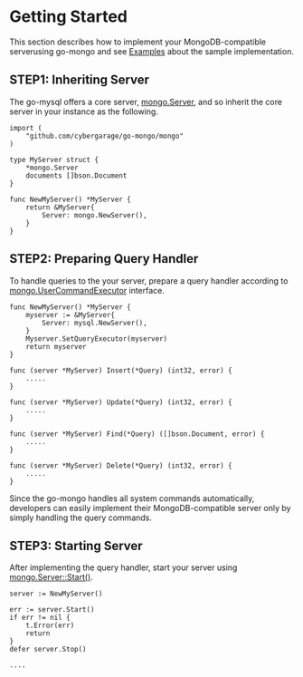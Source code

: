 # Getting Started

This section describes how to implement your MongoDB-compatible serverusing go-mongo and see  [Examples](doc/examples.md) about the sample implementation.

## STEP1: Inheriting Server

The go-mysql offers a core server, [mongo.Server](../mongo/server.go), and so inherit the core server in your instance as the following.

```
import (
	"github.com/cybergarage/go-mongo/mongo"
)

type MyServer struct {
	*mongo.Server
	documents []bson.Document
}

func NewMyServer() *MyServer {
	return &MyServer{
		Server: mongo.NewServer(),
	}
}
```

## STEP2: Preparing Query Handler

To handle queries to the your server, prepare a query handler according to [mongo.UserCommandExecutor](../mongo/command.go) interface.

```
func NewMyServer() *MyServer {
	myserver := &MyServer{
		Server: mysql.NewServer(),
	}
    Myserver.SetQueryExecutor(myserver)
    return myserver
}

func (server *MyServer) Insert(*Query) (int32, error) {
    .....
}

func (server *MyServer) Update(*Query) (int32, error) {
    .....
}

func (server *MyServer) Find(*Query) ([]bson.Document, error) {
    .....
}

func (server *MyServer) Delete(*Query) (int32, error) {
    .....
}
```

Since the go-mongo handles all system commands automatically, developers can easily implement their MongoDB-compatible server only by simply handling the query commands.

## STEP3: Starting Server 

After implementing the query handler, start your server using  [mongo.Server::Start()](../mongo/server.go).

```
server := NewMyServer()

err := server.Start()
if err != nil {
	t.Error(err)
	return
}
defer server.Stop()

.... 
```
